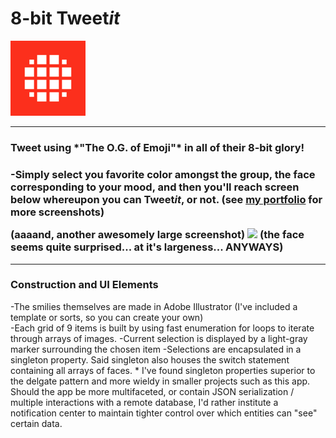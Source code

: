 <h1>8-bit Tweet<em>it</em></h1>
<img src="https://raw.githubusercontent.com/MadArkitekt/8bit-Tweetit/master/8bitStatus/Images.xcassets/AppIcon.appiconset/Icon-60@2x.png">
<hr>
<h3>Tweet using *"The O.G. of Emoji"* in all of their 8-bit glory!<h3>
<p>
-Simply select you favorite color amongst the group, the face corresponding to your mood, and then you'll reach screen below whereupon you can Tweet<em>it</em>, or not. (see <a href="edsalter.co"> my portfolio</a> for more screenshots)</p>
(aaaand, another awesomely large screenshot)
<img src="https://raw.githubusercontent.com/MadArkitekt/MadArkitekt.github.io/master/assets/images/8bit@2x.png">
(the face seems quite surprised... at it's largeness... ANYWAYS)
<hr>
<h3>Construction and UI Elements</h3>
<p>
-The smilies themselves are made in Adobe Illustrator (I've included a template or sorts, so you can create your own)<br>
-Each grid of 9 items is built by using fast enumeration for loops to iterate through arrays of images.
-Current selection is displayed by a light-gray marker surrounding the chosen item
-Selections are encapsulated in a singleton property. Said singleton also houses the switch statement containing all arrays of faces.
* I've found singleton properties superior to the delgate pattern and more wieldy in smaller projects such as this app. Should the app be more multifaceted, or contain JSON serialization / multiple interactions with a remote database, I'd rather institute a notification center to maintain tighter control over which entities can "see" certain data.
